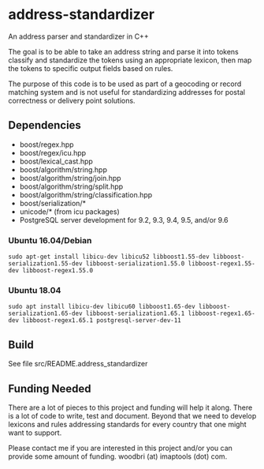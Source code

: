 # address-standardizer

An address parser and standardizer in C++

The goal is to be able to take an address string and parse it into tokens
classify and standardize the tokens using an appropriate lexicon, then map the
tokens to specific output fields based on rules.

The purpose of this code is to be used as part of a geocoding or record
matching system and is not useful for standardizing addresses for postal
correctness or delivery point solutions.

## Dependencies

- boost/regex.hpp
- boost/regex/icu.hpp
- boost/lexical_cast.hpp
- boost/algorithm/string.hpp
- boost/algorithm/string/join.hpp
- boost/algorithm/string/split.hpp
- boost/algorithm/string/classification.hpp
- boost/serialization/\*
- unicode/\* (from icu packages)
- PostgreSQL server development for 9.2, 9.3, 9.4, 9.5, and/or 9.6

### Ubuntu 16.04/Debian

```
sudo apt-get install libicu-dev libicu52 libboost1.55-dev libboost-serialization1.55-dev libboost-serialization1.55.0 libboost-regex1.55-dev libboost-regex1.55.0
```

### Ubuntu 18.04

```
sudo apt install libicu-dev libicu60 libboost1.65-dev libboost-serialization1.65-dev libboost-serialization1.65.1 libboost-regex1.65-dev libboost-regex1.65.1 postgresql-server-dev-11
```

## Build

See file src/README.address_standardizer

## Funding Needed

There are a lot of pieces to this project and funding will help it along.
There is a lot of code to write, test and document. Beyond that we need to
develop lexicons and rules addressing standards for every country that one
might want to support.

Please contact me if you are interested in this project and/or you can
provide some amount of funding. woodbri (at) imaptools (dot) com.
